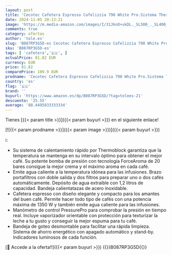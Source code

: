```yaml
---
layout: post
title: 'Cecotec Cafetera Espresso Cafelizzia 790 White Pro.Sistema Thermoblock  20 Bares  ModoAuto 1 y 2 Cafés  Vaporizador Orientable  Conducto de Agua para Infusiones'
date: 2024-11-05 20:13:21
image: 'https://m.media-amazon.com/images/I/31JknO+ukDL._SL500_._SL400_.jpg'
comments: true
category: ofertas
author: 'tole.es'
slug: 'B087RP3G5D-es Cecotec Cafetera Espresso Cafelizzia 790 White Pro.Sistema...'
sku: 'B087RP3G5D-es'
tags: [ 'cafetera','🇪🇸', ]
actualPrice: 81.82 EUR
currency: EUR
price: 81.82
comparePrice: 109.9 EUR
prodname: 'Cecotec Cafetera Espresso Cafelizzia 790 White Pro.Sistema Thermoblock  20 Bares  ModoAuto 1 y 2 Cafés  Vaporizador Orientable  Conducto de Agua para Infusiones'
country: 'es'
flag: '🇪🇸'
brand: ''
buyurl: 'https://www.amazon.es/dp/B087RP3G5D/?tag=tolees-21'
descuento: '25.55'
average: '88.4495833333334'
---
```


Tienes [{{< param title >}}]({{< param buyurl >}}) en el siguiente enlace!

[![{{< param prodname >}}]({{< param image >}})]({{< param buyurl >}})

ℹ️:

- Su sistema de calentamiento rápido por Thermoblock garantiza que la temperatura se mantenga en su intervalo óptimo para obtener el mejor café. Su potente bomba de presión con tecnología ForceAroma de 20 bares consigue la mejor crema y el máximo aroma en cada café.
- Emite agua caliente a la temperatura idónea para las infusiones. Brazo portafiltros con doble salida y dos filtros para preparar uno o dos cafés automáticamente. Depósito de agua extraíble con 1,2 litros de capacidad. Bandeja calientatazas de acero inoxidable.
- Cafetera espresso con diseño elegante y compacto para los amantes del buen café. Permite hacer todo tipo de cafés con una potencia máxima de 1350 W y también emite agua caliente para las infusiones.
- Manómetro de control PressurePro para comprobar la presión en tiempo real. Incluye vaporizador orientable con protección para texturizar la leche a tu gusto y conseguir la mejor espuma para tu café.
- Bandeja de goteo desmontable para facilitar una rápida limpieza. Sistema de ahorro energético con apagado automático y stand-by. Indicadores luminosos de cada función.

[🛒 Accede a la oferta!!]({{< param buyurl >}})
{{<world>}}B087RP3G5D{{</world>}}
